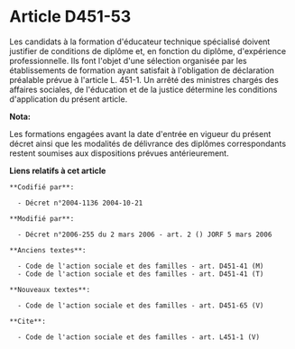 # Article D451-53

Les candidats à la formation d'éducateur technique spécialisé doivent justifier de conditions de diplôme et, en fonction du
diplôme, d'expérience professionnelle. Ils font l'objet d'une sélection organisée par les établissements de formation ayant
satisfait à l'obligation de déclaration préalable prévue à l'article L. 451-1. Un arrêté des ministres chargés des affaires
sociales, de l'éducation et de la justice détermine les conditions d'application du présent article.

**Nota:**

Les formations engagées avant la date d'entrée en vigueur du présent décret ainsi que les modalités de délivrance des
diplômes correspondants restent soumises aux dispositions prévues antérieurement.

**Liens relatifs à cet article**

	**Codifié par**:

	  - Décret n°2004-1136 2004-10-21

	**Modifié par**:

	  - Décret n°2006-255 du 2 mars 2006 - art. 2 () JORF 5 mars 2006

	**Anciens textes**:

	  - Code de l'action sociale et des familles - art. D451-41 (M)
	  - Code de l'action sociale et des familles - art. D451-41 (T)

	**Nouveaux textes**:

	  - Code de l'action sociale et des familles - art. D451-65 (V)

	**Cite**:

	  - Code de l'action sociale et des familles - art. L451-1 (V)
